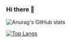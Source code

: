 ### Hi there 👋

<!--
**gutamen/gutamen** is a ✨ _special_ ✨ repository because its `README.md` (this file) appears on your GitHub profile.

Here are some ideas to get you started:

- 🔭 I’m currently working on ...
- 🌱 I’m currently learning ...
- 👯 I’m looking to collaborate on ...
- 🤔 I’m looking for help with ...
- 💬 Ask me about ...
- 📫 How to reach me: ...
- 😄 Pronouns: ...
- ⚡ Fun fact: ...
-->

![Anurag's GitHub stats](https://github-readme-stats.vercel.app/api?username=gutamen&show_icons=true&theme=highcontrast&count_private=true)

[![Top Langs](https://github-readme-stats.vercel.app/api/top-langs/?username=gutamen&hide_progress=true&count_private=true&theme=highcontrast)](https://github.com/anuraghazra/github-readme-stats)
